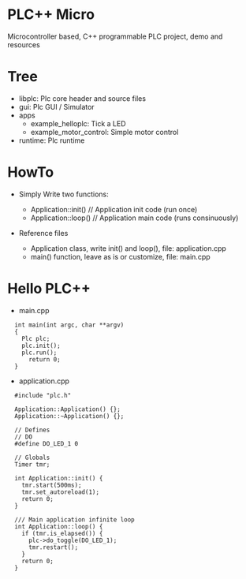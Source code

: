 # PLC++ Micro

Microcontroller based, C++ programmable PLC project, demo and resources

# Tree

  * libplc: Plc core header and source files
  * gui: Plc GUI / Simulator
  * apps
    * example_helloplc: Tick a LED
    * example_motor_control: Simple motor control
  * runtime: Plc runtime

# HowTo

  * Simply Write two functions:
    * Application::init() // Application init code (run once)
    * Application::loop() // Application main code (runs consinuously)

  * Reference files
    * Application class, write init() and loop(), file: application.cpp
    * main() function, leave as is or customize, file: main.cpp

# Hello PLC++
  * main.cpp
  ```
    int main(int argc, char **argv)
    {
      Plc plc;
      plc.init();
      plc.run();
	    return 0;
    }
  ```
  * application.cpp
  ```
    #include "plc.h"

    Application::Application() {};
    Application::~Application() {};

    // Defines
    // DO
    #define DO_LED_1 0

    // Globals
    Timer tmr;

    int Application::init() {
      tmr.start(500ms);
      tmr.set_autoreload(1);
      return 0;
    }

    /// Main application infinite loop
    int Application::loop() {
      if (tmr.is_elapsed()) {
        plc->do_toggle(DO_LED_1);
        tmr.restart();
      }
      return 0;
    }
  ```
